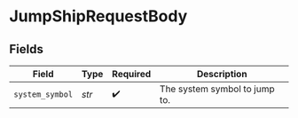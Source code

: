 # JumpShipRequestBody


## Fields

| Field                         | Type                          | Required                      | Description                   |
| ----------------------------- | ----------------------------- | ----------------------------- | ----------------------------- |
| `system_symbol`               | *str*                         | :heavy_check_mark:            | The system symbol to jump to. |